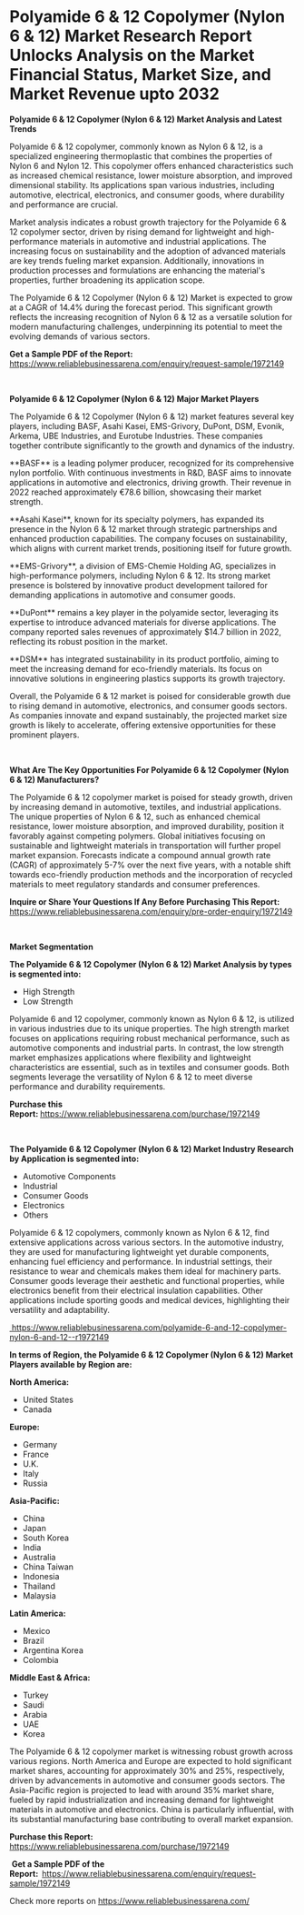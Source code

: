 <p><h1>Polyamide 6 & 12 Copolymer (Nylon 6 & 12) Market Research Report Unlocks Analysis on the Market Financial Status, Market Size, and Market Revenue upto 2032</h1></p><p><strong>Polyamide 6 & 12 Copolymer (Nylon 6 & 12) Market Analysis and Latest Trends</strong></p>
<p><p>Polyamide 6 & 12 copolymer, commonly known as Nylon 6 & 12, is a specialized engineering thermoplastic that combines the properties of Nylon 6 and Nylon 12. This copolymer offers enhanced characteristics such as increased chemical resistance, lower moisture absorption, and improved dimensional stability. Its applications span various industries, including automotive, electrical, electronics, and consumer goods, where durability and performance are crucial.</p><p>Market analysis indicates a robust growth trajectory for the Polyamide 6 & 12 copolymer sector, driven by rising demand for lightweight and high-performance materials in automotive and industrial applications. The increasing focus on sustainability and the adoption of advanced materials are key trends fueling market expansion. Additionally, innovations in production processes and formulations are enhancing the material's properties, further broadening its application scope. </p><p>The Polyamide 6 & 12 Copolymer (Nylon 6 & 12) Market is expected to grow at a CAGR of 14.4% during the forecast period. This significant growth reflects the increasing recognition of Nylon 6 & 12 as a versatile solution for modern manufacturing challenges, underpinning its potential to meet the evolving demands of various sectors.</p></p>
<p><strong>Get a Sample PDF of the Report:&nbsp;</strong> <a href="https://www.reliablebusinessarena.com/enquiry/request-sample/1972149?utm_campaign=2635&utm_medium=2&utm_source=Github&utm_content=ia&utm_term=03042025&utm_id=polyamide-6-12-copolymer-nylon-6-12">https://www.reliablebusinessarena.com/enquiry/request-sample/1972149</a></p>
<p>&nbsp;</p>
<p><strong>Polyamide 6 & 12 Copolymer (Nylon 6 & 12) Major Market Players</strong></p>
<p><p>The Polyamide 6 & 12 Copolymer (Nylon 6 & 12) market features several key players, including BASF, Asahi Kasei, EMS-Grivory, DuPont, DSM, Evonik, Arkema, UBE Industries, and Eurotube Industries. These companies together contribute significantly to the growth and dynamics of the industry.</p><p>**BASF** is a leading polymer producer, recognized for its comprehensive nylon portfolio. With continuous investments in R&D, BASF aims to innovate applications in automotive and electronics, driving growth. Their revenue in 2022 reached approximately €78.6 billion, showcasing their market strength.</p><p>**Asahi Kasei**, known for its specialty polymers, has expanded its presence in the Nylon 6 & 12 market through strategic partnerships and enhanced production capabilities. The company focuses on sustainability, which aligns with current market trends, positioning itself for future growth.</p><p>**EMS-Grivory**, a division of EMS-Chemie Holding AG, specializes in high-performance polymers, including Nylon 6 & 12. Its strong market presence is bolstered by innovative product development tailored for demanding applications in automotive and consumer goods.</p><p>**DuPont** remains a key player in the polyamide sector, leveraging its expertise to introduce advanced materials for diverse applications. The company reported sales revenues of approximately $14.7 billion in 2022, reflecting its robust position in the market.</p><p>**DSM** has integrated sustainability in its product portfolio, aiming to meet the increasing demand for eco-friendly materials. Its focus on innovative solutions in engineering plastics supports its growth trajectory.</p><p>Overall, the Polyamide 6 & 12 market is poised for considerable growth due to rising demand in automotive, electronics, and consumer goods sectors. As companies innovate and expand sustainably, the projected market size growth is likely to accelerate, offering extensive opportunities for these prominent players.</p></p>
<p>&nbsp;</p>
<p><strong>What Are The Key Opportunities For Polyamide 6 & 12 Copolymer (Nylon 6 & 12) Manufacturers?</strong></p>
<p><p>The Polyamide 6 & 12 copolymer market is poised for steady growth, driven by increasing demand in automotive, textiles, and industrial applications. The unique properties of Nylon 6 & 12, such as enhanced chemical resistance, lower moisture absorption, and improved durability, position it favorably against competing polymers. Global initiatives focusing on sustainable and lightweight materials in transportation will further propel market expansion. Forecasts indicate a compound annual growth rate (CAGR) of approximately 5-7% over the next five years, with a notable shift towards eco-friendly production methods and the incorporation of recycled materials to meet regulatory standards and consumer preferences.</p></p>
<p><strong>Inquire or Share Your Questions If Any Before Purchasing This Report:</strong> <a href="https://www.reliablebusinessarena.com/enquiry/pre-order-enquiry/1972149?utm_campaign=2635&utm_medium=2&utm_source=Github&utm_content=ia&utm_term=03042025&utm_id=polyamide-6-12-copolymer-nylon-6-12">https://www.reliablebusinessarena.com/enquiry/pre-order-enquiry/1972149</a></p>
<p>&nbsp;</p>
<p><strong>Market Segmentation</strong></p>
<p><strong>The Polyamide 6 & 12 Copolymer (Nylon 6 & 12) Market Analysis by types is segmented into:</strong></p>
<p><ul><li>High Strength</li><li>Low Strength</li></ul></p>
<p><p>Polyamide 6 and 12 copolymer, commonly known as Nylon 6 & 12, is utilized in various industries due to its unique properties. The high strength market focuses on applications requiring robust mechanical performance, such as automotive components and industrial parts. In contrast, the low strength market emphasizes applications where flexibility and lightweight characteristics are essential, such as in textiles and consumer goods. Both segments leverage the versatility of Nylon 6 & 12 to meet diverse performance and durability requirements.</p></p>
<p><strong>Purchase this Report:&nbsp;</strong><a href="https://www.reliablebusinessarena.com/purchase/1972149?utm_campaign=2635&utm_medium=2&utm_source=Github&utm_content=ia&utm_term=03042025&utm_id=polyamide-6-12-copolymer-nylon-6-12">https://www.reliablebusinessarena.com/purchase/1972149</a></p>
<p>&nbsp;</p>
<p><strong>The Polyamide 6 & 12 Copolymer (Nylon 6 & 12) Market Industry Research by Application is segmented into:</strong></p>
<p><ul><li>Automotive Components</li><li>Industrial</li><li>Consumer Goods</li><li>Electronics</li><li>Others</li></ul></p>
<p><p>Polyamide 6 & 12 copolymers, commonly known as Nylon 6 & 12, find extensive applications across various sectors. In the automotive industry, they are used for manufacturing lightweight yet durable components, enhancing fuel efficiency and performance. In industrial settings, their resistance to wear and chemicals makes them ideal for machinery parts. Consumer goods leverage their aesthetic and functional properties, while electronics benefit from their electrical insulation capabilities. Other applications include sporting goods and medical devices, highlighting their versatility and adaptability.</p></p>
<p><a href="https://www.reliablebusinessarena.com/polyamide-6-and-12-copolymer-nylon-6-and-12--r1972149?utm_campaign=2635&utm_medium=2&utm_source=Github&utm_content=ia&utm_term=03042025&utm_id=polyamide-6-12-copolymer-nylon-6-12">&nbsp;https://www.reliablebusinessarena.com/polyamide-6-and-12-copolymer-nylon-6-and-12--r1972149</a></p>
<p><strong>In terms of Region, the Polyamide 6 & 12 Copolymer (Nylon 6 & 12) Market Players available by Region are:</strong></p>
<p>
    <p> <strong> North America: </strong>
        <ul>
            <li>United States</li>
            <li>Canada</li>
        </ul>
        </p> 
    <p> <strong> Europe: </strong>
        <ul>
            <li>Germany</li>
            <li>France</li>
            <li>U.K.</li>
            <li>Italy</li>
            <li>Russia</li>
        </ul>
        </p> 
    <p> <strong> Asia-Pacific: </strong>
        <ul>
            <li>China</li>
            <li>Japan</li>
            <li>South Korea</li>
            <li>India</li>
            <li>Australia</li>
            <li>China Taiwan</li>
            <li>Indonesia</li>
            <li>Thailand</li>
            <li>Malaysia</li>
        </ul>
        </p> 
    <p> <strong> Latin America: </strong>
        <ul>
            <li>Mexico</li>
            <li>Brazil</li>
            <li>Argentina Korea</li>
            <li>Colombia</li>
        </ul>
        </p> 
    <p> <strong> Middle East & Africa: </strong>
        <ul>
            <li>Turkey</li>
            <li>Saudi</li>
            <li>Arabia</li>
            <li>UAE</li>
            <li>Korea</li>
        </ul>
    </p>
    </p>
<p><p>The Polyamide 6 & 12 copolymer market is witnessing robust growth across various regions. North America and Europe are expected to hold significant market shares, accounting for approximately 30% and 25%, respectively, driven by advancements in automotive and consumer goods sectors. The Asia-Pacific region is projected to lead with around 35% market share, fueled by rapid industrialization and increasing demand for lightweight materials in automotive and electronics. China is particularly influential, with its substantial manufacturing base contributing to overall market expansion.</p></p>
<p><strong>Purchase this Report: </strong><a href="https://www.reliablebusinessarena.com/purchase/1972149?utm_campaign=2635&utm_medium=2&utm_source=Github&utm_content=ia&utm_term=03042025&utm_id=polyamide-6-12-copolymer-nylon-6-12">https://www.reliablebusinessarena.com/purchase/1972149</a></p>
<p>&nbsp;<strong>Get a Sample PDF of the Report:&nbsp;&nbsp;</strong><a href="https://www.reliablebusinessarena.com/enquiry/request-sample/1972149?utm_campaign=2635&utm_medium=2&utm_source=Github&utm_content=ia&utm_term=03042025&utm_id=polyamide-6-12-copolymer-nylon-6-12">https://www.reliablebusinessarena.com/enquiry/request-sample/1972149</a></p>
<p><strong></strong></p>
<p>Check more reports on <a href="https://www.reliablebusinessarena.com/?utm_campaign=2635&utm_medium=2&utm_source=Github&utm_content=ia&utm_term=03042025&utm_id=polyamide-6-12-copolymer-nylon-6-12">https://www.reliablebusinessarena.com/</a></p>